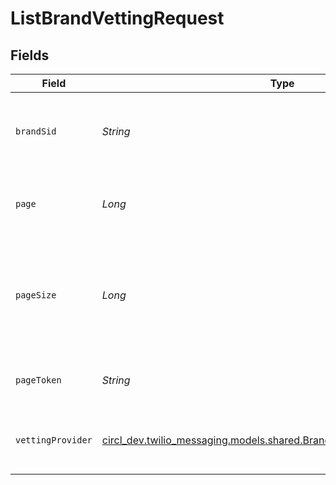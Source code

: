 # ListBrandVettingRequest


## Fields

| Field                                                                                                                              | Type                                                                                                                               | Required                                                                                                                           | Description                                                                                                                        |
| ---------------------------------------------------------------------------------------------------------------------------------- | ---------------------------------------------------------------------------------------------------------------------------------- | ---------------------------------------------------------------------------------------------------------------------------------- | ---------------------------------------------------------------------------------------------------------------------------------- |
| `brandSid`                                                                                                                         | *String*                                                                                                                           | :heavy_check_mark:                                                                                                                 | The SID of the Brand Registration resource of the vettings to read .                                                               |
| `page`                                                                                                                             | *Long*                                                                                                                             | :heavy_minus_sign:                                                                                                                 | The page index. This value is simply for client state.                                                                             |
| `pageSize`                                                                                                                         | *Long*                                                                                                                             | :heavy_minus_sign:                                                                                                                 | How many resources to return in each list page. The default is 50, and the maximum is 1000.                                        |
| `pageToken`                                                                                                                        | *String*                                                                                                                           | :heavy_minus_sign:                                                                                                                 | The page token. This is provided by the API.                                                                                       |
| `vettingProvider`                                                                                                                  | [circl_dev.twilio_messaging.models.shared.BrandVettingEnumVettingProvider](../../models/shared/BrandVettingEnumVettingProvider.md) | :heavy_minus_sign:                                                                                                                 | The third-party provider of the vettings to read                                                                                   |
